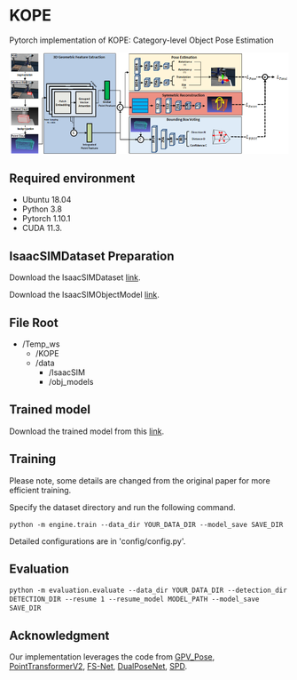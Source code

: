 # KOPE
Pytorch implementation of KOPE: Category-level Object Pose Estimation 

![pipeline](pic/pipeline.png)

## Required environment

- Ubuntu 18.04
- Python 3.8 
- Pytorch 1.10.1
- CUDA 11.3.
 

## IsaacSIMDataset Preparation
Download the IsaacSIMDataset [link](https://drive.google.com/file/d/1Y9YMRH6dRzuOWFrcVYkAd-rEVgaLTv9j/view?usp=sharing).

Download the IsaacSIMObjectModel [link](https://drive.google.com/file/d/1owc2MXld1Yw2ITblFigT-pVCY_hDAZzf/view?usp=sharing).

## File Root

* /Temp_ws
    * /KOPE
    * /data
       * /IsaacSIM
       * /obj_models

## Trained model
Download the trained model from this [link](https://drive.google.com/file/d/1bK99MFeZm7CXVA45xUdvUQ0irtiBKgUV/view?usp=sharing).

## Training
Please note, some details are changed from the original paper for more efficient training. 

Specify the dataset directory and run the following command.
```shell
python -m engine.train --data_dir YOUR_DATA_DIR --model_save SAVE_DIR
```

Detailed configurations are in 'config/config.py'.

## Evaluation
```shell
python -m evaluation.evaluate --data_dir YOUR_DATA_DIR --detection_dir DETECTION_DIR --resume 1 --resume_model MODEL_PATH --model_save SAVE_DIR
```


## Acknowledgment
Our implementation leverages the code from [GPV_Pose](https://github.com/lolrudy/GPV_Pose), [PointTransformerV2](https://github.com/Gofinge/PointTransformerV2), [FS-Net](https://github.com/DC1991/FS_Net),
[DualPoseNet](https://github.com/Gorilla-Lab-SCUT/DualPoseNet), [SPD](https://github.com/mentian/object-deformnet).
